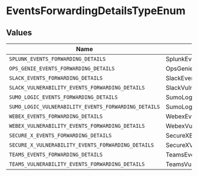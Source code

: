# EventsForwardingDetailsTypeEnum


## Values

| Name                                                 | Value                                                |
| ---------------------------------------------------- | ---------------------------------------------------- |
| `SPLUNK_EVENTS_FORWARDING_DETAILS`                   | SplunkEventsForwardingDetails                        |
| `OPS_GENIE_EVENTS_FORWARDING_DETAILS`                | OpsGenieEventsForwardingDetails                      |
| `SLACK_EVENTS_FORWARDING_DETAILS`                    | SlackEventsForwardingDetails                         |
| `SLACK_VULNERABILITY_EVENTS_FORWARDING_DETAILS`      | SlackVulnerabilityEventsForwardingDetails            |
| `SUMO_LOGIC_EVENTS_FORWARDING_DETAILS`               | SumoLogicEventsForwardingDetails                     |
| `SUMO_LOGIC_VULNERABILITY_EVENTS_FORWARDING_DETAILS` | SumoLogicVulnerabilityEventsForwardingDetails        |
| `WEBEX_EVENTS_FORWARDING_DETAILS`                    | WebexEventsForwardingDetails                         |
| `WEBEX_VULNERABILITY_EVENTS_FORWARDING_DETAILS`      | WebexVulnerabilityEventsForwardingDetails            |
| `SECURE_X_EVENTS_FORWARDING_DETAILS`                 | SecureXEventsForwardingDetails                       |
| `SECURE_X_VULNERABILITY_EVENTS_FORWARDING_DETAILS`   | SecureXVulnerabilityEventsForwardingDetails          |
| `TEAMS_EVENTS_FORWARDING_DETAILS`                    | TeamsEventsForwardingDetails                         |
| `TEAMS_VULNERABILITY_EVENTS_FORWARDING_DETAILS`      | TeamsVulnerabilityEventsForwardingDetails            |